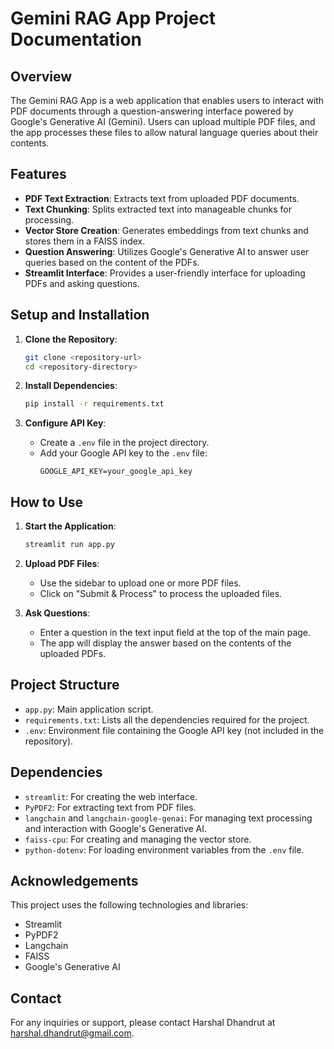 # Gemini RAG App Project Documentation

## Overview

The Gemini RAG App is a web application that enables users to interact with PDF documents through a question-answering interface powered by Google's Generative AI (Gemini). Users can upload multiple PDF files, and the app processes these files to allow natural language queries about their contents.

## Features

- **PDF Text Extraction**: Extracts text from uploaded PDF documents.
- **Text Chunking**: Splits extracted text into manageable chunks for processing.
- **Vector Store Creation**: Generates embeddings from text chunks and stores them in a FAISS index.
- **Question Answering**: Utilizes Google's Generative AI to answer user queries based on the content of the PDFs.
- **Streamlit Interface**: Provides a user-friendly interface for uploading PDFs and asking questions.

## Setup and Installation

1. **Clone the Repository**:
    ```sh
    git clone <repository-url>
    cd <repository-directory>
    ```

2. **Install Dependencies**:
    ```sh
    pip install -r requirements.txt
    ```

3. **Configure API Key**:
    - Create a `.env` file in the project directory.
    - Add your Google API key to the `.env` file:
      ```env
      GOOGLE_API_KEY=your_google_api_key
      ```

## How to Use

1. **Start the Application**:
    ```sh
    streamlit run app.py
    ```

2. **Upload PDF Files**:
    - Use the sidebar to upload one or more PDF files.
    - Click on "Submit & Process" to process the uploaded files.

3. **Ask Questions**:
    - Enter a question in the text input field at the top of the main page.
    - The app will display the answer based on the contents of the uploaded PDFs.

## Project Structure

- `app.py`: Main application script.
- `requirements.txt`: Lists all the dependencies required for the project.
- `.env`: Environment file containing the Google API key (not included in the repository).

## Dependencies

- `streamlit`: For creating the web interface.
- `PyPDF2`: For extracting text from PDF files.
- `langchain` and `langchain-google-genai`: For managing text processing and interaction with Google's Generative AI.
- `faiss-cpu`: For creating and managing the vector store.
- `python-dotenv`: For loading environment variables from the `.env` file.

## Acknowledgements

This project uses the following technologies and libraries:
- Streamlit
- PyPDF2
- Langchain
- FAISS
- Google's Generative AI

## Contact

For any inquiries or support, please contact Harshal Dhandrut at harshal.dhandrut@gmail.com.
